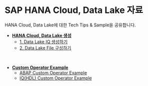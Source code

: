 # SAP HANA Cloud, Data Lake 자료

HANA Cloud, Data Lake에 대한 Tech Tips & Sample을 공유합니다.

- **[HANA Cloud, Data Lake 생성](create_datalake/)**
    - [1. Data Lake IQ 생성하기](create_datalake#create-data-lake-db.md)
    - [2. Data Lake File 구성하기](crate_datalake#configure-data-lake-files.md)

<br>

- **[Custom Operator Example](Custom/)**
    - [ABAP Custom Operator Example](Custom/ABAP)
    - [IQ(HDL) Custom Operator Example](Custom/IQ)
